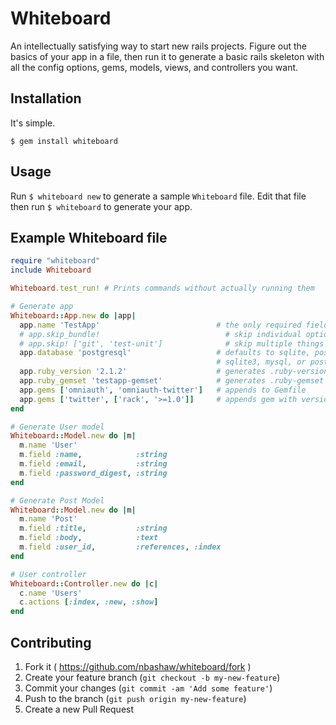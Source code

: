 # Whiteboard

An intellectually satisfying way to start new rails projects. Figure out the basics of your app in a file, then run it to generate a basic rails skeleton with all the config options, gems, models, views, and controllers you want.

## Installation

It's simple.

    $ gem install whiteboard

## Usage

Run `$ whiteboard new` to generate a sample `Whiteboard` file. Edit that file then run `$ whiteboard` to generate your app.

## Example Whiteboard file

```ruby
require "whiteboard"
include Whiteboard

Whiteboard.test_run! # Prints commands without actually running them

# Generate app
Whiteboard::App.new do |app|
  app.name 'TestApp'                          # the only required field
  # app.skip_bundle!                            # skip individual options
  # app.skip! ['git', 'test-unit']              # skip multiple things
  app.database 'postgresql'                   # defaults to sqlite, possible options are
                                              # sqlite3, mysql, or postgresql
  app.ruby_version '2.1.2'                    # generates .ruby-version file
  app.ruby_gemset 'testapp-gemset'            # generates .ruby-gemset file
  app.gems ['omniauth', 'omniauth-twitter']   # appends to Gemfile
  app.gems ['twitter', ['rack', '>=1.0']]     # appends gem with version specified
end

# Generate User model
Whiteboard::Model.new do |m|
  m.name 'User'
  m.field :name,            :string
  m.field :email,           :string
  m.field :password_digest, :string
end

# Generate Post Model
Whiteboard::Model.new do |m|
  m.name 'Post'
  m.field :title,           :string
  m.field :body,            :text
  m.field :user_id,         :references, :index
end

# User controller
Whiteboard::Controller.new do |c|
  c.name 'Users'
  c.actions [:index, :new, :show]
end
```

## Contributing

1. Fork it ( https://github.com/nbashaw/whiteboard/fork )
2. Create your feature branch (`git checkout -b my-new-feature`)
3. Commit your changes (`git commit -am 'Add some feature'`)
4. Push to the branch (`git push origin my-new-feature`)
5. Create a new Pull Request
